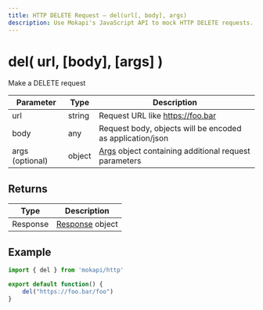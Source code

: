 ```yaml
---
title: HTTP DELETE Request – del(url[, body], args)
description: Use Mokapi's JavaScript API to mock HTTP DELETE requests. Customize responses, handle request data, and simulate APIs for testing and development.
---
```

# del( url, [body], [args] )

Make a DELETE request

| Parameter       | Type   | Description                                                                                      |
|-----------------|--------|--------------------------------------------------------------------------------------------------|
| url             | string | Request URL like https://foo.bar                                                                 |
| body            | any    | Request body, objects will be encoded as application/json                                        |
| args (optional) | object | [Args](/docs/javascript-api/mokapi-http/args.md) object containing additional request parameters |

## Returns

| Type     | Description                                                         |
|----------|---------------------------------------------------------------------|
| Response | [Response](/docs/javascript-api/mokapi-http/httpresponse.md) object |

## Example

```javascript
import { del } from 'mokapi/http'

export default function() {
    del("https://foo.bar/foo")
}
```